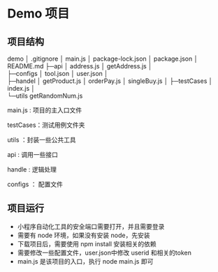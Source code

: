 # Demo 项目

## 项目结构

demo
│  .gitignore
│  main.js
│  package-lock.json
│  package.json
│  README.md
├─api
│      address.js
│      getAddress.js
│      
├─configs
│      tool.json
│      user.json
│      
├─handel
│      getProduct.js
│      orderPay.js
│      singleBuy.js
│
├─testCases
│      index.js
│      
└─utils
        getRandomNum.js

main.js : 项目的主入口文件

testCases：测试用例文件夹

utils ：封装一些公共工具

api : 调用一些接口

handle : 逻辑处理

configs ： 配置文件



## 项目运行
+ 小程序自动化工具的安全端口需要打开，并且需要登录
+ 需要有 node 环境，如果没有安装 node，先安装
+ 下载项目后，需要使用 npm install 安装相关的依赖
+ 需要修改一些配置文件，user.json中修改 userid 和相关的token
+ main.js 是该项目的入口，执行 node main.js 即可

